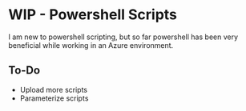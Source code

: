 # WIP - Powershell Scripts

I am new to powershell scripting, but so far powershell has been very beneficial while working in an Azure environment.

## To-Do
* Upload more scripts
* Parameterize scripts
